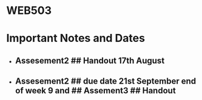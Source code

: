 # WEB503
# Important Notes and Dates

* ## Assesement2 ##  Handout 17th August
* ## Assesement2 ##  due date 21st September end of week 9 and ## Assement3 ##  Handout

